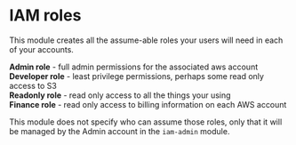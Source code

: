 # IAM roles

This module creates all the assume-able roles your users will need in each of your accounts.

**Admin role** - full admin permissions for the associated aws account  
**Developer role** - least privilege permissions, perhaps some read only access to S3  
**Readonly role** - read only access to all the things your using  
**Finance role** - read only access to billing information on each AWS account

This module does not specify who can assume those roles, only that it will be managed by the Admin account in the `iam-admin` module.